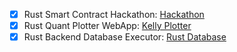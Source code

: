 - [x] Rust Smart Contract Hackathon: [Hackathon](https://github.com/ssghost/hackathon-task-04)
- [x] Rust Quant Plotter WebApp: [Kelly Plotter](https://github.com/ssghost/Yew_Kelly_Plotter)
- [x] Rust Backend Database Executor: [Rust Database](https://github.com/ssghost/PyFront_RsBack)